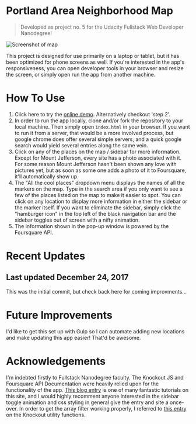 # Portland Area Neighborhood Map

> Developed as project no. 5 for the Udacity Fullstack Web Developer Nanodegree!

![Screenshot of map](https://imgur.com/a/5yre4)

This project is designed for use primarily on a laptop or tablet, but it has been optimized for phone screens as well.  If you're interested in the app's responsiveness, you can open developer tools in your browser and resize the screen, or simply open run the app from another machine.

# How To Use

1. Click here to try the [online demo](https://kotamichael.github.io/neighborhood-map-project/).  Alternatively checkout 'step 2'.
2. In order to run the app locally, clone and/or fork the repository to your local machine.  Then simply open ```index.html``` in your browser. If you want to run it from a server, that would be a more involved process, but google chrome does offer several simple servers, and a quick google search would yield several entries along the same vein.
3. Click on any of the places on the map / sidebar for more information. Except for Mount Jefferson, every site has a photo associated with it.  For some reason Mount Jefferson hasn't been shown any love with pictures yet, but as soon as some one adds a photo of it to Foursquare, it'll automatically show up.
4. The "All the cool places" dropdown menu displays the names of all the markers on the map.  Type in the search area if you only want to see a few of the places listed on the map to make it easier to spot. You can click on any location to display more information in either the sidebar or the marker itself. If you want to eliminate the sidebar, simply click the "hamburger icon" in the top left of the black navigation bar and the sidebar toggles out of screen with a nifty animation.
5. The information shown in the pop-up window is powered by the Foursquare API.

# Recent Updates
## Last updated December 24, 2017

This was the initial commit, but check back here for coming improvments...

# Future Improvements
 
I'd like to get this set up with Gulp so I can automate adding new locations and make updating this app easier! That'd be awesome.

# Acknowledgements

I'm indebted firstly to Fullstack Nanodegree faculty.  The Knockout JS and Foursquare API Documentation were heavily relied upon for the functionality of the app. [This blog entry](https://bootstrapious.com/p/bootstrap-sidebar) is one of many fantastic tutorials on this site, and I would highly recomment anyone interested in the sidebar toggle animation and css styling in general give the entry and site a once-over.  In order to get the array filter working properly, I referred to [this entry](http://www.knockmeout.net/2011/04/utility-functions-in-knockoutjs.html) on the Knockout utility functions.
